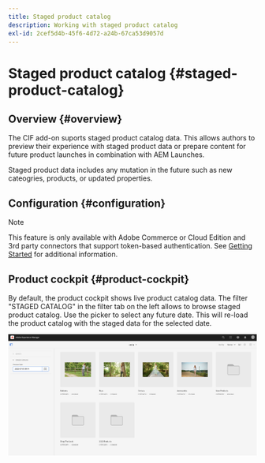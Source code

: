 ```yaml
---
title: Staged product catalog
description: Working with staged product catalog
exl-id: 2cef5d4b-45f6-4d72-a24b-67ca53d9057d
---
```

# Staged product catalog {#staged-product-catalog}

## Overview {#overview}

The CIF add-on suports staged product catalog data. This allows authors to preview their experience with staged product data or prepare content for future product launches in combination with AEM Launches.

Staged product data includes any mutation in the future such as new cateogries, products, or updated properties.

## Configuration {#configuration}

>[!NOTE]
>
>This feature is only available with Adobe Commerce or Cloud Edition and 3rd party connectors that support token-based authentication. See [Getting Started](https://experienceleague.adobe.com/docs/experience-manager-cloud-service/content-and-commerce/storefront/getting-started.html) for additional information.

## Product cockpit {#product-cockpit}

By default, the product cockpit shows live product catalog data. The filter "STAGED CATALOG" in the filter tab on the left allows to browse staged product catalog. Use the picker to select any future date. This will re-load the product catalog with the staged data for the selected date. 

![stage cockpit](../assets/staged-cockpit.png)
